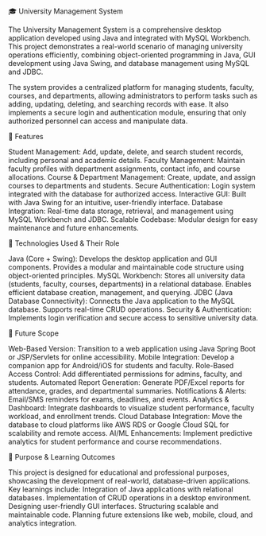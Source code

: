 🎓 University Management System

The University Management System is a comprehensive desktop application developed using Java and integrated with MySQL Workbench. 
This project demonstrates a real-world scenario of managing university operations efficiently, combining object-oriented programming in Java, GUI development using Java Swing, and database management using MySQL and JDBC.

The system provides a centralized platform for managing students, faculty, courses, and departments, allowing administrators to perform tasks such as adding, updating, deleting, and searching records with ease.
It also implements a secure login and authentication module, ensuring that only authorized personnel can access and manipulate data.

🔹 Features

Student Management: Add, update, delete, and search student records, including personal and academic details.
Faculty Management: Maintain faculty profiles with department assignments, contact info, and course allocations.
Course & Department Management: Create, update, and assign courses to departments and students.
Secure Authentication: Login system integrated with the database for authorized access.
Interactive GUI: Built with Java Swing for an intuitive, user-friendly interface.
Database Integration: Real-time data storage, retrieval, and management using MySQL Workbench and JDBC.
Scalable Codebase: Modular design for easy maintenance and future enhancements.

🔹 Technologies Used & Their Role

Java (Core + Swing):
Develops the desktop application and GUI components.
Provides a modular and maintainable code structure using object-oriented principles.
MySQL Workbench:
Stores all university data (students, faculty, courses, departments) in a relational database.
Enables efficient database creation, management, and querying.
JDBC (Java Database Connectivity):
Connects the Java application to the MySQL database.
Supports real-time CRUD operations.
Security & Authentication:
Implements login verification and secure access to sensitive university data.

🔹 Future Scope

Web-Based Version: Transition to a web application using Java Spring Boot or JSP/Servlets for online accessibility.
Mobile Integration: Develop a companion app for Android/iOS for students and faculty.
Role-Based Access Control: Add differentiated permissions for admins, faculty, and students.
Automated Report Generation: Generate PDF/Excel reports for attendance, grades, and departmental summaries.
Notifications & Alerts: Email/SMS reminders for exams, deadlines, and events.
Analytics & Dashboard: Integrate dashboards to visualize student performance, faculty workload, and enrollment trends.
Cloud Database Integration: Move the database to cloud platforms like AWS RDS or Google Cloud SQL for scalability and remote access.
AI/ML Enhancements: Implement predictive analytics for student performance and course recommendations.

🔹 Purpose & Learning Outcomes

This project is designed for educational and professional purposes, showcasing the development of real-world, database-driven applications. Key learnings include:
Integration of Java applications with relational databases.
Implementation of CRUD operations in a desktop environment.
Designing user-friendly GUI interfaces.
Structuring scalable and maintainable code.
Planning future extensions like web, mobile, cloud, and analytics integration.

